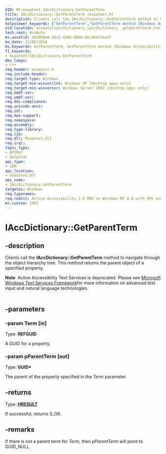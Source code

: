 ```yaml
---
UID: NF:msaatext.IAccDictionary.GetParentTerm
title: IAccDictionary::GetParentTerm (msaatext.h)
description: Clients call the IAccDictionary::GetParentTerm method to navigate through the object hierarchy tree. This method returns the parent object of a specified property.
helpviewer_keywords: ["GetParentTerm","GetParentTerm method [Windows Accessibility]","GetParentTerm method [Windows Accessibility]","IAccDictionary interface","IAccDictionary interface [Windows Accessibility]","GetParentTerm method","IAccDictionary.GetParentTerm","IAccDictionary::GetParentTerm","_msaa_IAccDictionary_GetParentTerm","msaa.iaccdictionary_iaccdictionary__getparentterm","msaatext/IAccDictionary::GetParentTerm","winauto.iaccdictionary_iaccdictionary__getparentterm"]
old-location: winauto\iaccdictionary_iaccdictionary__getparentterm.htm
tech.root: WinAuto
ms.assetid: 202058e8-50c2-4366-9bb6-bbc46dc5ea3f
ms.date: 12/05/2018
ms.keywords: GetParentTerm, GetParentTerm method [Windows Accessibility], GetParentTerm method [Windows Accessibility],IAccDictionary interface, IAccDictionary interface [Windows Accessibility],GetParentTerm method, IAccDictionary.GetParentTerm, IAccDictionary::GetParentTerm, _msaa_IAccDictionary_GetParentTerm, msaa.iaccdictionary_iaccdictionary__getparentterm, msaatext/IAccDictionary::GetParentTerm, winauto.iaccdictionary_iaccdictionary__getparentterm
f1_keywords:
- msaatext/IAccDictionary.GetParentTerm
dev_langs:
- c++
req.header: msaatext.h
req.include-header: 
req.target-type: Windows
req.target-min-winverclnt: Windows XP [desktop apps only]
req.target-min-winversvr: Windows Server 2003 [desktop apps only]
req.kmdf-ver: 
req.umdf-ver: 
req.ddi-compliance: 
req.unicode-ansi: 
req.idl: 
req.max-support: 
req.namespace: 
req.assembly: 
req.type-library: 
req.lib: 
req.dll: Msaatext.dll
req.irql: 
topic_type:
- APIRef
- kbSyntax
api_type:
- COM
api_location:
- msaatext.dll
api_name:
- IAccDictionary.GetParentTerm
targetos: Windows
req.typenames: 
req.redist: Active Accessibility 2.0 RDK on Windows NT 4.0 with SP6 and later and Windows 98
ms.custom: 19H1
---
```


# IAccDictionary::GetParentTerm


## -description


Clients call the <b>IAccDictionary::GetParentTerm</b> method to navigate through the object hierarchy tree. This method returns the parent object of a specified property.
<div class="alert"><b>Note</b>  Active Accessibility Text Services is deprecated. Please see     
<a href="https://msdn.microsoft.com/library/ms629032(VS.85).aspx">Microsoft Windows Text Services Framework</a>for more information on advanced text input and natural language technologies.
		</div><div> </div>

## -parameters




### -param Term [in]

Type: <b>REFGUID</b>

A GUID for a property.


### -param pParentTerm [out]

Type: <b>GUID*</b>

The parent of the property specified in the <i>Term</i> parameter.


## -returns



Type: <b><a href="https://docs.microsoft.com/windows/desktop/WinProg/windows-data-types">HRESULT</a></b>

If successful, returns S_OK.




## -remarks



If there is not a parent term for <i>Term</i>, then <i>pParentTerm</i> will point to GUID_NULL.



